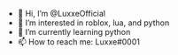 - 👋 Hi, I’m @LuxxeOfficial
- 👀 I’m interested in roblox, lua, and python
- 🌱 I’m currently learning python
- 📫 How to reach me: Luxxe#0001

<!---
LuxxeOfficial/LuxxeOfficial is a ✨ special ✨ repository because its `README.md` (this file) appears on your GitHub profile.
You can click the Preview link to take a look at your changes.
--->
